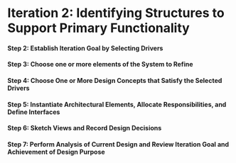 # Iteration 2: Identifying Structures to Support Primary Functionality

#### Step 2: Establish Iteration Goal by Selecting Drivers

#### Step 3: Choose one or more elements of the System to Refine

#### Step 4: Choose One or More Design Concepts that Satisfy the Selected Drivers

#### Step 5: Instantiate Architectural Elements, Allocate Responsibilities, and Define Interfaces

#### Step 6: Sketch Views and Record Design Decisions 

#### Step 7: Perform Analysis of Current Design and Review Iteration Goal and Achievement of Design Purpose